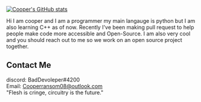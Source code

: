 [![Cooper's GitHub stats](https://github-readme-stats.vercel.app/api?username=itzCozi&theme=dracula)](https://github.com/anuraghazra/github-readme-stats)

Hi I am cooper and I am a programmer my main langauge is python but I am also learning C++ as of now. 
Recently I've been making pull request to help people make code more accessible and Open-Source. 
I am also very cool and you should reach out to me so we work on an open source project together.

Contact Me
---------------------------------
discord: BadDevoleper#4200                                                                                                                                             
Email: Cooperransom08@outlook.com                                                                                                                                    
"Flesh is cringe, circuitry is the future." 
